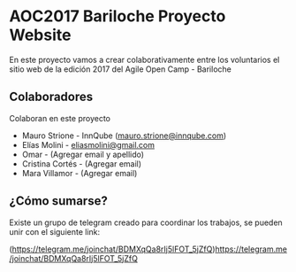 # AOC2017 Bariloche Proyecto Website

En este proyecto vamos a crear colaborativamente entre los voluntarios el sitio web de la edición 2017 del Agile Open Camp - Bariloche

## Colaboradores

Colaboran en este proyecto

* Mauro Strione - InnQube ([mauro.strione@innqube.com](mauro.strione@innqube.com))
* Elías Molini - [eliasmolini@gmail.com](eliasmolini@gmail.com)
* Omar - (Agregar email y apellido)
* Cristina Cortés - (Agregar email)
* Mara Villamor - (Agregar email)

## ¿Cómo sumarse?

Existe un grupo de telegram creado para coordinar los trabajos, se pueden unir con el siguiente link:

(https://telegram.me/joinchat/BDMXqQa8rIj5lFOT_5jZfQ)https://telegram.me/joinchat/BDMXqQa8rIj5lFOT_5jZfQ
